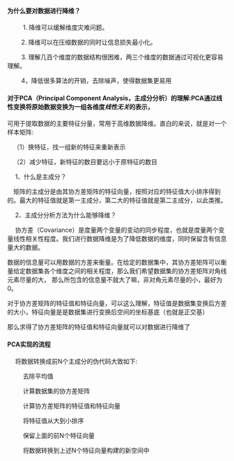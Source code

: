 #### 为什么要对数据进行降维？

&emsp; &emsp; 1. 降维可以缓解维度灾难问题。

&emsp; &emsp;2. 降维可以在压缩数据的同时让信息损失最小化。

&emsp; &emsp;3. 理解几百个维度的数据结构很困难，两三个维度的数据通过可视化更容易理解。

&emsp; &emsp;4，降低很多算法的开销，去除噪声，使得数据集更易用

#### 对于PCA（Principal Component Analysis，主成分分析）的理解:PCA通过线性变换将原始数据变换为一组各维度*线性无关*的表示，

可用于提取数据的主要特征分量，常用于高维数据降维。直白的来说，就是对一个样本矩阵:

&emsp;（1）换特征，找一组新的特征来重新表示

&emsp;（2）减少特征，新特征的数目要远小于原特征的数目

&emsp; 1、什么是主成分？

&emsp;矩阵的主成分是由其协方差矩阵的特征向量，按照对应的特征值大小排序得到的。最大的特征值就是第一主成分，第二大的特征值就是第二主成分，以此类推。

&emsp; 2、主成分分析方法为什么能够降维？

&emsp;  协方差（Covariance）是度量两个变量的变动的同步程度，也就是度量两个变量线性相关性程度。我们进行数据降维是为了降低数据的维度，同时保留含有信息量大的数据。

数据的信息量可以用数据的方差来衡量。在给定的数据集中，其协方差矩阵可以衡量给定数据集各个维度之间的相关程度，那么我们希望数据集的协方差矩阵对角线元素尽量的大，
那么所包含的信息量不就大了嘛，非对角元素尽量的小，最好为0。

对于协方差矩阵的特征值和特征向量，可以这么理解，特征值是数据集变换后方差的大小，特征向量是是数据集进行变换后空间的坐标基底（也就是正交基）

那么求得了协方差矩阵的特征值和特征向量就可以对数据进行降维了

#### PCA实现的流程

&emsp; 将数据转换成前N个主成分的伪代码大致如下:

&emsp; &emsp; 去除平均值

&emsp; &emsp; 计算数据集的协方差矩阵

&emsp; &emsp; 计算协方差矩阵的特征值和特征向量

&emsp; &emsp; 将特征值从大到小排序

&emsp; &emsp; 保留上面的前N个特征向量

&emsp; &emsp; 将数据转换到上述N个特征向量构建的新空间中

